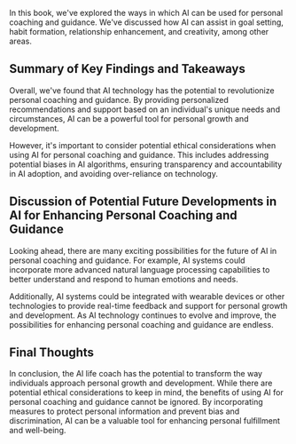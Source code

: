 
In this book, we've explored the ways in which AI can be used for personal coaching and guidance. We've discussed how AI can assist in goal setting, habit formation, relationship enhancement, and creativity, among other areas.

Summary of Key Findings and Takeaways
-------------------------------------

Overall, we've found that AI technology has the potential to revolutionize personal coaching and guidance. By providing personalized recommendations and support based on an individual's unique needs and circumstances, AI can be a powerful tool for personal growth and development.

However, it's important to consider potential ethical considerations when using AI for personal coaching and guidance. This includes addressing potential biases in AI algorithms, ensuring transparency and accountability in AI adoption, and avoiding over-reliance on technology.

Discussion of Potential Future Developments in AI for Enhancing Personal Coaching and Guidance
----------------------------------------------------------------------------------------------

Looking ahead, there are many exciting possibilities for the future of AI in personal coaching and guidance. For example, AI systems could incorporate more advanced natural language processing capabilities to better understand and respond to human emotions and needs.

Additionally, AI systems could be integrated with wearable devices or other technologies to provide real-time feedback and support for personal growth and development. As AI technology continues to evolve and improve, the possibilities for enhancing personal coaching and guidance are endless.

Final Thoughts
--------------

In conclusion, the AI life coach has the potential to transform the way individuals approach personal growth and development. While there are potential ethical considerations to keep in mind, the benefits of using AI for personal coaching and guidance cannot be ignored. By incorporating measures to protect personal information and prevent bias and discrimination, AI can be a valuable tool for enhancing personal fulfillment and well-being.